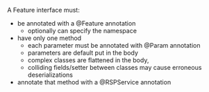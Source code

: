 A Feature interface must:

- be annotated with a @Feature annotation
  -  optionally can specify the namespace
- have only one method
  -  each parameter must be annotated with @Param annotation
  -  parameters are default put in the body
  -  complex classes are flattened in the body, 
  -  colliding fields/setter between classes may cause erroneous deserializations
- annotate that method with a @RSPService annotation
